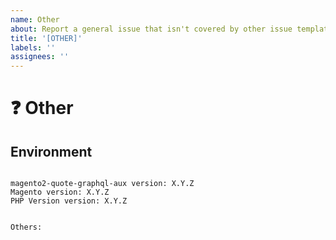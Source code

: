 ```yaml
---
name: Other
about: Report a general issue that isn't covered by other issue templates.
title: '[OTHER]'
labels: ''
assignees: ''
---
```


<!--
PLEASE HELP US PROCESS GITHUB ISSUES FASTER BY PROVIDING THE FOLLOWING INFORMATION.

ISSUES MISSING IMPORTANT INFORMATION MAY BE CLOSED WITHOUT INVESTIGATION.
-->

# :question: Other
<!-- If you're asking a question, have you searched through Github first? -->


## Environment

<pre><code>
magento2-quote-graphql-aux version: X.Y.Z
Magento version: X.Y.Z 
PHP Version version: X.Y.Z 
<!-- Check whether this is still an issue in the most recent magento2-quote-graphql-aux version -->

Others:
<!-- Anything else relevant?  Operating system version, IDE, package manager, HTTP server, ... -->
</code></pre>